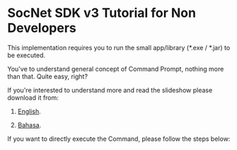 # SocNet SDK v3 Tutorial for Non Developers
This implementation requires you to run the small app/library (*.exe / *.jar) to be executed.

You've to understand general concept of Command Prompt, nothing more than that. Quite easy, right?

If you're interested to understand more and read the slideshow please download it from:
1. [English](tutorials-non-developers-english.pptx).

2. [Bahasa](tutorials-non-developers-indonesia.pptx).

If you want to directly execute the Command, please follow the steps below: